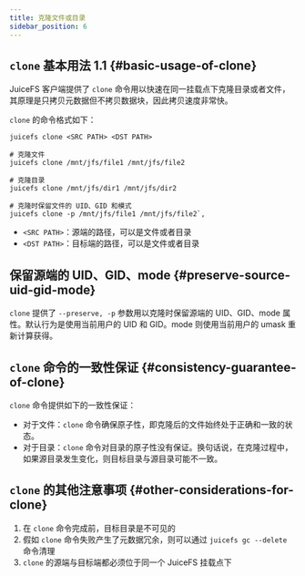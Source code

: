 ```yaml
---
title: 克隆文件或目录
sidebar_position: 6
---
```


## `clone` 基本用法 <VersionAdd>1.1</VersionAdd> {#basic-usage-of-clone} 

JuiceFS 客户端提供了 `clone` 命令用以快速在同一挂载点下克隆目录或者文件，其原理是只拷贝元数据但不拷贝数据块，因此拷贝速度非常快。

`clone` 的命令格式如下：

```shell
juicefs clone <SRC PATH> <DST PATH>

# 克隆文件
juicefs clone /mnt/jfs/file1 /mnt/jfs/file2

# 克隆目录
juicefs clone /mnt/jfs/dir1 /mnt/jfs/dir2

# 克隆时保留文件的 UID、GID 和模式
juicefs clone -p /mnt/jfs/file1 /mnt/jfs/file2`,
```

- `<SRC PATH>`：源端的路径，可以是文件或者目录
- `<DST PATH>`：目标端的路径，可以是文件或者目录

## 保留源端的 UID、GID、mode {#preserve-source-uid-gid-mode}

`clone` 提供了 `--preserve, -p` 参数用以克隆时保留源端的 UID、GID、mode 属性。默认行为是使用当前用户的 UID 和 GID。mode 则使用当前用户的 umask 重新计算获得。

## `clone` 命令的一致性保证 {#consistency-guarantee-of-clone}

`clone` 命令提供如下的一致性保证：

- 对于文件：`clone` 命令确保原子性，即克隆后的文件始终处于正确和一致的状态。
- 对于目录：`clone` 命令对目录的原子性没有保证。换句话说，在克隆过程中，如果源目录发生变化，则目标目录与源目录可能不一致。

## `clone` 的其他注意事项 {#other-considerations-for-clone}

1. 在 `clone` 命令完成前，目标目录是不可见的
2. 假如 `clone` 命令失败产生了元数据冗余，则可以通过 `juicefs gc --delete` 命令清理
3. `clone` 的源端与目标端都必须位于同一个 JuiceFS 挂载点下

